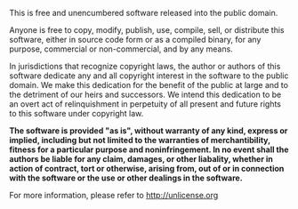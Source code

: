 This is free and unencumbered software released into the public domain.

Anyone is free to copy, modify, publish, use, compile, sell, or
distribute this software, either in source code form or as a compiled
binary, for any purpose, commercial or non-commercial, and by any
means.

In jurisdictions that recognize copyright laws, the author or authors
of this software dedicate any and all copyright interest in the
software to the public domain. We make this dedication for the benefit
of the public at large and to the detriment of our heirs and
successors. We intend this dedication to be an overt act of
relinquishment in perpetuity of all present and future rights to this
software under copyright law.

**The software is provided "as is", without warranty of any kind,
express or implied, including but not limited to the warranties of
merchantibility, fitness for a particular purpose and noninfringement.
In no event shall the authors be liable for any claim, damages, or
other liabality, whether in action of contract, tort or otherwise,
arising from, out of or in connection with the software or the use or
other dealings in the software.**

For more information, please refer to <http://unlicense.org>

